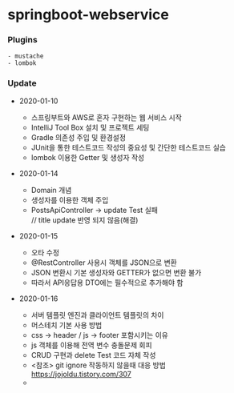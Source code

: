 # springboot-webservice

### Plugins
    - mustache
    - lombok

### Update
* 2020-01-10
  - 스프링부트와 AWS로 혼자 구현하는 웹 서비스 시작
  - IntelliJ Tool Box 설치 및 프로젝트 세팅
  - Gradle 의존성 주입 및 환경설정
  - JUnit을 통한 테스트코드 작성의 중요성 및 간단한 테스트코드 실습
  - lombok 이용한 Getter 및 생성자 작성

* 2020-01-14
  - Domain 개념
  - 생성자를 이용한 객체 주입
  - PostsApiController -> update Test 실패<br>
  // title update 반영 되지 않음(해결)

* 2020-01-15
  - 오타 수정
  - @RestController 사용시 객체를 JSON으로 변환
  - JSON 변환시 기본 생성자와 GETTER가 없으면 변환 불가
  - 따라서 API응답용 DTO에는 필수적으로 추가해야 함

* 2020-01-16
    - 서버 템플릿 엔진과 클라이언트 템플릿의 차이
    - 머스테치 기본 사용 방법
    - css -> header / js -> footer 포함시키는 이유
    - js 객체를 이용해 전역 변수 충돌문제 회피
    - CRUD 구현과 delete Test 코드 자체 작성
    - <참조> git ignore 작동하지 않을때 대응 방법<br>
    https://jojoldu.tistory.com/307
    -